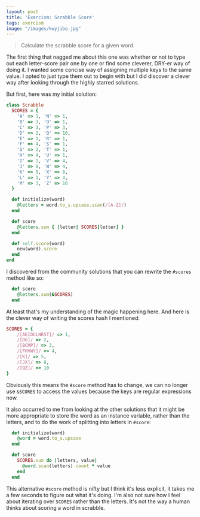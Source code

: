 ```yaml
---
layout: post
title: 'Exercism: Scrabble Score'
tags: exercism
image: "/images/kwyjibo.jpg"
---
```

>Calculate the scrabble score for a given word.
<!--more-->

The first thing that nagged me about this one was whether or not to type out each letter-score pair one by one or find some cleverer, DRY-er way of doing it. I wanted some concise way of assigning multiple keys to the same value. I opted to just type them out to begin with but I did discover a clever way after looking through the highly starred solutions.

But first, here was my initial solution:

```ruby
class Scrabble
  SCORES = { 
    'A' => 1, 'N' => 1,
    'B' => 3, 'O' => 1,
    'C' => 3, 'P' => 3,
    'D' => 2, 'Q' => 10,
    'E' => 1, 'R' => 1,
    'F' => 4, 'S' => 1,
    'G' => 2, 'T' => 1,
    'H' => 4, 'U' => 1,
    'I' => 1, 'V' => 4,
    'J' => 8, 'W' => 4,
    'K' => 5, 'X' => 8,
    'L' => 1, 'Y' => 4,
    'M' => 3, 'Z' => 10
  }

  def initialize(word)
    @letters = word.to_s.upcase.scan(/[A-Z]/)
  end

  def score
    @letters.sum { |letter| SCORES[letter] }
  end

  def self.score(word)
    new(word).score
  end
end
```

I discovered from the community solutions that you can rewrite the `#scores` method like so:

```ruby
  def score
    @letters.sum(&SCORES)
  end
```

At least that's my understanding of the magic happening here. And here is the clever way of writing the scores hash I mentioned:

```ruby
SCORES = {
    /[AEIOULNRST]/ => 1,
    /[DG]/ => 2,
    /[BCMP]/ => 3,
    /[FHVWY]/ => 4,
    /[K]/ => 5,
    /[JX]/ => 8,
    /[QZ]/ => 10
}
```

Obviously this means the `#score` method has to change, we can no longer use `&SCORES` to access the values because the keys are regular expressions now.

It also occurred to me from looking at the other solutions that it might be more appropriate to store the word as an instance variable, rather than the letters, and to do the work of splitting into letters in `#score`:

```ruby
  def initialize(word)
    @word = word.to_s.upcase
  end

  def score 
    SCORES.sum do |letters, value|
      @word.scan(letters).count * value
    end 
  end
```

This alternative `#score` method is nifty but I think it's less explicit, it takes me a few seconds to figure out what it's doing. I'm also not sure how I feel about iterating over `SCORES` rather than the letters. It's not the way a human thinks about scoring a word in scrabble.
